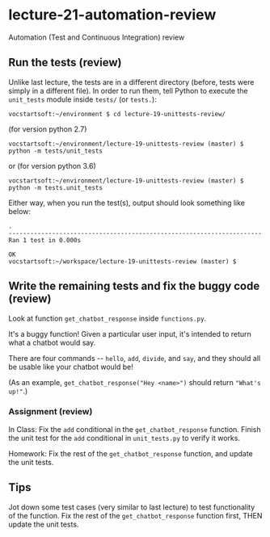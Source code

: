 # lecture-21-automation-review

Automation (Test and Continuous Integration) review

## Run the tests (review)

Unlike last lecture, the tests are in a different directory (before, tests were simply in a different file). In
order to run them, tell Python to execute the `unit_tests` module inside `tests/` (or `tests.`):


```
vocstartsoft:~/environment $ cd lecture-19-unittests-review/
```
(for version python 2.7)
```
vocstartsoft:~/environment/lecture-19-unittests-review (master) $ python -m tests/unit_tests
```
or (for version python 3.6)
```
vocstartsoft:~/environment/lecture-19-unittests-review (master) $ python -m tests.unit_tests
```
Either way, when you run the test(s), output should look something like below:
```
.
----------------------------------------------------------------------
Ran 1 test in 0.000s

OK
vocstartsoft:~/workspace/lecture-19-unittests-review (master) $
```

## Write the remaining tests and fix the buggy code (review)

Look at function `get_chatbot_response` inside `functions.py`.

It's a buggy function! Given a particular
user input, it's intended to return what a chatbot would say.

There are four commands -- `hello`, `add`, `divide`, and `say`, and they should
all be usable like your chatbot would be!

(As an example, `get_chatbot_response("Hey <name>")` should return `"What's up!"`.)

### Assignment (review)

In Class: Fix the `add` conditional in the `get_chatbot_response` function. Finish the unit test for the `add` conditional in `unit_tests.py` to verify it works.

Homework: Fix the rest of the `get_chatbot_response` function, and update the unit tests.

## Tips

Jot down some test cases (very similar to last lecture) to test functionality of the function.
Fix the rest of the `get_chatbot_response` function first, THEN update the unit tests. 
